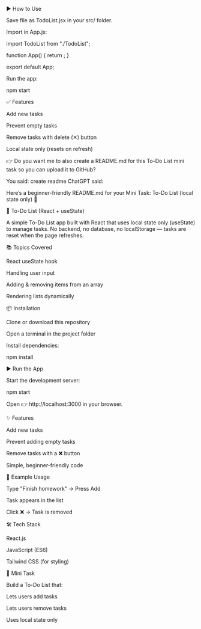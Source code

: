 ▶️ How to Use

Save file as TodoList.jsx in your src/ folder.

Import in App.js:

import TodoList from "./TodoList";

function App() {
  return <TodoList />;
}

export default App;


Run the app:

npm start

✅ Features

Add new tasks

Prevent empty tasks

Remove tasks with delete (✕) button

Local state only (resets on refresh)

👉 Do you want me to also create a README.md for this To-Do List mini task so you can upload it to GitHub?

You said:
create readme
ChatGPT said:

Here’s a beginner-friendly README.md for your Mini Task: To-Do List (local state only) 🚀

📝 To-Do List (React + useState)

A simple To-Do List app built with React that uses local state only (useState) to manage tasks.
No backend, no database, no localStorage — tasks are reset when the page refreshes.

📚 Topics Covered

React useState hook

Handling user input

Adding & removing items from an array

Rendering lists dynamically

📦 Installation

Clone or download this repository

Open a terminal in the project folder

Install dependencies:

npm install

▶️ Run the App

Start the development server:

npm start


Open 👉 http://localhost:3000 in your browser.

✨ Features

Add new tasks

Prevent adding empty tasks

Remove tasks with a ❌ button

Simple, beginner-friendly code

📄 Example Usage

Type "Finish homework" → Press Add

Task appears in the list

Click ❌ → Task is removed

🛠 Tech Stack

React.js

JavaScript (ES6)

Tailwind CSS (for styling)

🚀 Mini Task

Build a To-Do List that:

Lets users add tasks

Lets users remove tasks

Uses local state only
